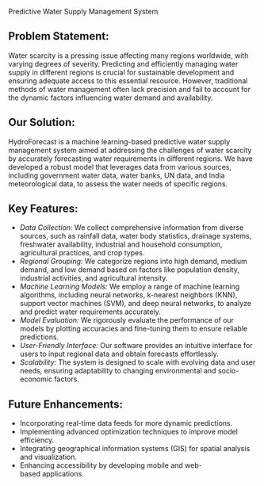 Predictive Water Supply Management System

## Problem Statement:
Water scarcity is a pressing issue affecting many regions worldwide, with varying degrees of severity. Predicting and efficiently managing water supply in different regions is crucial for sustainable development and ensuring adequate access to this essential resource. However, traditional methods of water management often lack precision and fail to account for the dynamic factors influencing water demand and availability.

## Our Solution:
HydroForecast is a machine learning-based predictive water supply management system aimed at addressing the challenges of water scarcity by accurately forecasting water requirements in different regions. We have developed a robust model that leverages data from various sources, including government water data, water banks, UN data, and India meteorological data, to assess the water needs of specific regions.

## Key Features:
- *Data Collection:* We collect comprehensive information from diverse sources, such as rainfall data, water body statistics, drainage systems, freshwater availability, industrial and household consumption, agricultural practices, and crop types.
- *Regional Grouping:* We categorize regions into high demand, medium demand, and low demand based on factors like population density, industrial activities, and agricultural intensity.
- *Machine Learning Models:* We employ a range of machine learning algorithms, including neural networks, k-nearest neighbors (KNN), support vector machines (SVM), and deep neural networks, to analyze and predict water requirements accurately.
- *Model Evaluation:* We rigorously evaluate the performance of our models by plotting accuracies and fine-tuning them to ensure reliable predictions.
- *User-Friendly Interface:* Our software provides an intuitive interface for users to input regional data and obtain forecasts effortlessly.
- *Scalability:* The system is designed to scale with evolving data and user needs, ensuring adaptability to changing environmental and socio-economic factors.

## Future Enhancements:
- Incorporating real-time data feeds for more dynamic predictions.
- Implementing advanced optimization techniques to improve model efficiency.
- Integrating geographical information systems (GIS) for spatial analysis and visualization.
- Enhancing accessibility by developing mobile and web-based applications.
